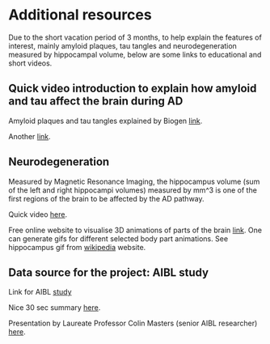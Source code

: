 # Additional resources

Due to the short vacation period of 3 months, to help explain the features of interest, mainly amyloid plaques, tau tangles and neurodegeneration measured by hippocampal volume, below are some links to educational and short videos.


## Quick video introduction to explain how amyloid and tau affect the brain during AD

Amyloid plaques and tau tangles explained by Biogen [link](https://www.youtube.com/watch?v=jBvWadjjwXs).

Another [link](https://www.youtube.com/watch?v=NjgBnx1jVIU).

## Neurodegeneration

Measured by Magnetic Resonance Imaging, the hippocampus volume (sum of the left and right hippocampi volumes) measured by mm^3 is one of the first regions of the brain to be affected by the AD pathway.

Quick video [here](https://www.youtube.com/watch?v=yL_niDr4wJc).

Free online website to visualise 3D animations of parts of the brain [link](http://lifesciencedb.jp/bp3d/). One can generate gifs for different selected body part animations. See hippocampus gif from [wikipedia](https://commons.wikimedia.org/wiki/File:Hippocampus.gif) website.



## Data source for the project: AIBL study

Link for AIBL [study](https://aibl.csiro.au/)

Nice 30 sec summary [here](https://www.youtube.com/watch?v=ikRw_TnJ5M0).

Presentation by Laureate Professor Colin Masters (senior AIBL researcher) [here](https://www.youtube.com/watch?v=oZiPq1Xl59E).




